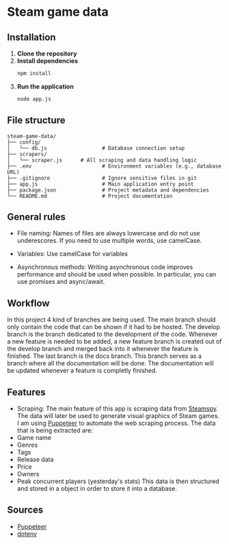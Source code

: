 # Steam game data


## Installation
1. **Clone the repository**
2. **Install dependencies**
   ```sh
   npm install
   ```
3. **Run the application**
   ```sh
   node app.js
   ```
## File structure
```
steam-game-data/
├── config/
│   └── db.js                  # Database connection setup
├── scrapers/
│   └── scraper.js      # All scraping and data handling logic
├── .env                       # Environment variables (e.g., database URL)
├── .gitignore                 # Ignore sensitive files in git
├── app.js                     # Main application entry point
├── package.json               # Project metadata and dependencies
└── README.md                  # Project documentation
```
## General rules
- File naming:
Names of files are always lowercase and do not use underescores.
If you need to use multiple words, use camelCase.

- Variables: 
Use camelCase for variables

- Asynchronous methods: 
Writing asynchronous code improves performance and should be used when possible. In particular, you can use promises and async/await.

## Workflow
In this project 4 kind of branches are being used. The main branch should only contain the code that can be shown if it had to be hosted.
The develop branch is the branch dedicated to the development of the code. Whenever a new feature is needed to be added, a new feature branch
is created out of the develop branch and merged back into it whenever the feature is finished. The last branch is the docs branch. This branch
serves as a branch where all the documentation will be done. The documentation will be updated whenever a feature is completly finished.

## Features
- Scraping:
The main feature of this app is scraping data from [Steamspy](https://steamspy.com/). The data will later be used to generate visual graphics of Steam games. I am using [Puppeteer](https://pptr.dev/) to automate the web scraping process. 
The data that is being extracted are:
- Game name
- Genres
- Tags
- Release data
- Price
- Owners
- Peak concurrent players (yesterday's stats)
This data is then structured and stored in a object in order to store it into a database.

## Sources
- [Puppeteer](https://pptr.dev/)
- [dotenv](https://www.npmjs.com/package/dotenv)


